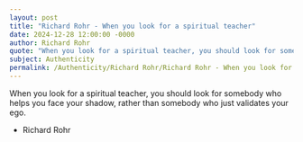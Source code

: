 ```yaml
---
layout: post
title: "Richard Rohr - When you look for a spiritual teacher"
date: 2024-12-28 12:00:00 -0000
author: Richard Rohr
quote: "When you look for a spiritual teacher, you should look for somebody who helps you face your shadow, rather than somebody who just validates your ego."
subject: Authenticity
permalink: /Authenticity/Richard Rohr/Richard Rohr - When you look for a spiritual teacher
---
```


When you look for a spiritual teacher, you should look for somebody who helps you face your shadow, rather than somebody who just validates your ego.

- Richard Rohr
